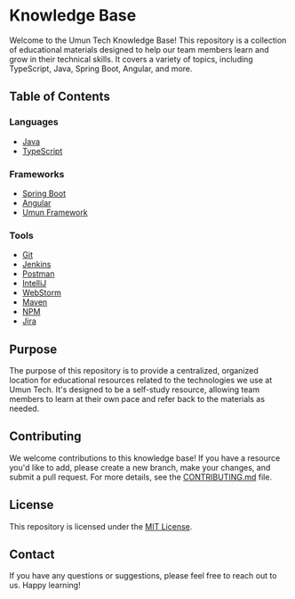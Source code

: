 # Knowledge Base

Welcome to the Umun Tech Knowledge Base! This repository is a collection of educational materials designed to help our team members learn and grow in their technical skills. It covers a variety of topics, including TypeScript, Java, Spring Boot, Angular, and more.

## Table of Contents

### Languages
- [Java](./languages/Java.md)
- [TypeScript](./languages/TypeScript.md)

### Frameworks
- [Spring Boot](./frameworks/SpringBoot.md)
- [Angular](./frameworks/Angular.md)
- [Umun Framework](./frameworks/UmunFramework.md)

### Tools
- [Git](./tools/Git.md)
- [Jenkins](./tools/Jenkins.md)
- [Postman](./tools/Postman.md)
- [IntelliJ](./tools/IDE.md#intellij)
- [WebStorm](./tools/IDE.md#webstorm)
- [Maven](./tools/Maven.md)
- [NPM](./tools/NPM.md)
- [Jira](./tools/Jira.md)

## Purpose

The purpose of this repository is to provide a centralized, organized location for educational resources related to the technologies we use at Umun Tech. It's designed to be a self-study resource, allowing team members to learn at their own pace and refer back to the materials as needed.

## Contributing

We welcome contributions to this knowledge base! If you have a resource you'd like to add, please create a new branch, make your changes, and submit a pull request. For more details, see the [CONTRIBUTING.md](./CONTRIBUTING.md) file.

## License

This repository is licensed under the [MIT License](./LICENSE.md).

## Contact

If you have any questions or suggestions, please feel free to reach out to us. Happy learning!
